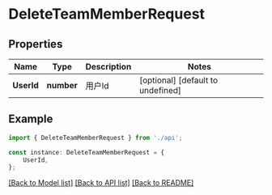 # DeleteTeamMemberRequest


## Properties

Name | Type | Description | Notes
------------ | ------------- | ------------- | -------------
**UserId** | **number** | 用户Id | [optional] [default to undefined]

## Example

```typescript
import { DeleteTeamMemberRequest } from './api';

const instance: DeleteTeamMemberRequest = {
    UserId,
};
```

[[Back to Model list]](../README.md#documentation-for-models) [[Back to API list]](../README.md#documentation-for-api-endpoints) [[Back to README]](../README.md)

